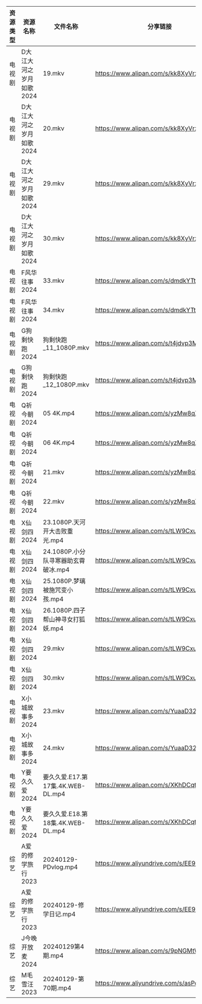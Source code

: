 | 资源类型 | 资源名称           | 文件名称                        | 分享链接                                      | 更新时间                |
| ---- | -------------- | --------------------------- | ----------------------------------------- | ------------------- |
| 电视剧  | D大江大河之岁月如歌2024 | 19.mkv                      | https://www.alipan.com/s/kk8XyVrxQx8      | 2024-01-30 00:05:07 |
| 电视剧  | D大江大河之岁月如歌2024 | 20.mkv                      | https://www.alipan.com/s/kk8XyVrxQx8      | 2024-01-30 00:05:07 |
| 电视剧  | D大江大河之岁月如歌2024 | 29.mkv                      | https://www.alipan.com/s/kk8XyVrxQx8      | 2024-01-30 00:05:06 |
| 电视剧  | D大江大河之岁月如歌2024 | 30.mkv                      | https://www.alipan.com/s/kk8XyVrxQx8      | 2024-01-30 00:05:06 |
| 电视剧  | F风华往事2024      | 33.mkv                      | https://www.alipan.com/s/dmdkYTtDwPZ      | 2024-01-30 00:05:12 |
| 电视剧  | F风华往事2024      | 34.mkv                      | https://www.alipan.com/s/dmdkYTtDwPZ      | 2024-01-30 00:05:12 |
| 电视剧  | G狗剩快跑2024      | 狗剩快跑_11_1080P.mkv           | https://www.alipan.com/s/t4jdvp3MKp5      | 2024-01-30 00:05:15 |
| 电视剧  | G狗剩快跑2024      | 狗剩快跑_12_1080P.mkv           | https://www.alipan.com/s/t4jdvp3MKp5      | 2024-01-30 00:05:15 |
| 电视剧  | Q祈今朝2024       | 05 4K.mp4                   | https://www.alipan.com/s/yzMw8qZ1iup      | 2024-01-30 00:05:21 |
| 电视剧  | Q祈今朝2024       | 06 4K.mp4                   | https://www.alipan.com/s/yzMw8qZ1iup      | 2024-01-30 00:05:21 |
| 电视剧  | Q祈今朝2024       | 21.mkv                      | https://www.alipan.com/s/yzMw8qZ1iup      | 2024-01-30 00:05:20 |
| 电视剧  | Q祈今朝2024       | 22.mkv                      | https://www.alipan.com/s/yzMw8qZ1iup      | 2024-01-30 00:05:20 |
| 电视剧  | X仙剑四2024       | 23.1080P.天河开大击败重光.mp4       | https://www.alipan.com/s/tLW9CxuudoU      | 2024-01-30 00:05:33 |
| 电视剧  | X仙剑四2024       | 24.1080P.小分队寻寒器助玄霄破冰.mp4    | https://www.alipan.com/s/tLW9CxuudoU      | 2024-01-30 00:05:33 |
| 电视剧  | X仙剑四2024       | 25.1080P.梦璃被施咒变小孩.mp4       | https://www.alipan.com/s/tLW9CxuudoU      | 2024-01-30 00:05:32 |
| 电视剧  | X仙剑四2024       | 26.1080P.四子帮山神寻女打狐妖.mp4     | https://www.alipan.com/s/tLW9CxuudoU      | 2024-01-30 00:05:32 |
| 电视剧  | X仙剑四2024       | 29.mkv                      | https://www.alipan.com/s/tLW9CxuudoU      | 2024-01-30 00:05:32 |
| 电视剧  | X仙剑四2024       | 30.mkv                      | https://www.alipan.com/s/tLW9CxuudoU      | 2024-01-30 00:05:31 |
| 电视剧  | X小城故事多2024     | 23.mkv                      | https://www.alipan.com/s/YuaaD324rdg      | 2024-01-30 00:05:36 |
| 电视剧  | X小城故事多2024     | 24.mkv                      | https://www.alipan.com/s/YuaaD324rdg      | 2024-01-30 00:05:36 |
| 电视剧  | Y要久久爱2024      | 要久久爱.E17.第17集.4K.WEB-DL.mp4 | https://www.alipan.com/s/XKhDCqtFDft      | 2024-01-30 00:05:40 |
| 电视剧  | Y要久久爱2024      | 要久久爱.E18.第18集.4K.WEB-DL.mp4 | https://www.alipan.com/s/XKhDCqtFDft      | 2024-01-30 00:05:39 |
| 综艺   | A爱的修学旅行2023    | 20240129-PDvlog.mp4         | https://www.aliyundrive.com/s/EE9WNi94Ftz | 2024-01-30 00:05:45 |
| 综艺   | A爱的修学旅行2023    | 20240129-修学日记.mp4           | https://www.aliyundrive.com/s/EE9WNi94Ftz | 2024-01-30 00:05:44 |
| 综艺   | J今晚开放麦2024     | 20240129第4期.mp4             | https://www.alipan.com/s/9pNGMtWEhLU      | 2024-01-30 00:05:57 |
| 综艺   | M毛雪汪2023       | 20240129-第70期.mp4           | https://www.aliyundrive.com/s/asPqfgPRqAg | 2024-01-30 00:06:10 |
